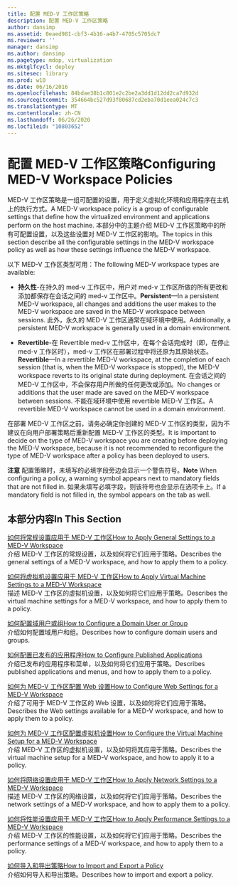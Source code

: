 ```yaml
---
title: 配置 MED-V 工作区策略
description: 配置 MED-V 工作区策略
author: dansimp
ms.assetid: 0eaed981-cbf3-4b16-a4b7-4705c5705dc7
ms.reviewer: ''
manager: dansimp
ms.author: dansimp
ms.pagetype: mdop, virtualization
ms.mktglfcycl: deploy
ms.sitesec: library
ms.prod: w10
ms.date: 06/16/2016
ms.openlocfilehash: 84bdae38b1c801e2c2be2a3dd1d12dd2ca7d932d
ms.sourcegitcommit: 354664bc527d93f80687cd2eba70d1eea024c7c3
ms.translationtype: MT
ms.contentlocale: zh-CN
ms.lasthandoff: 06/26/2020
ms.locfileid: "10803652"
---
```

# <span data-ttu-id="51ff6-103">配置 MED-V 工作区策略</span><span class="sxs-lookup"><span data-stu-id="51ff6-103">Configuring MED-V Workspace Policies</span></span>


<span data-ttu-id="51ff6-104">MED-V 工作区策略是一组可配置的设置，用于定义虚拟化环境和应用程序在主机上的执行方式。</span><span class="sxs-lookup"><span data-stu-id="51ff6-104">A MED-V workspace policy is a group of configurable settings that define how the virtualized environment and applications perform on the host machine.</span></span> <span data-ttu-id="51ff6-105">本部分中的主题介绍 MED-V 工作区策略中的所有可配置设置，以及这些设置对 MED-V 工作区的影响。</span><span class="sxs-lookup"><span data-stu-id="51ff6-105">The topics in this section describe all the configurable settings in the MED-V workspace policy as well as how these settings influence the MED-V workspace.</span></span>

<span data-ttu-id="51ff6-106">以下 MED-V 工作区类型可用：</span><span class="sxs-lookup"><span data-stu-id="51ff6-106">The following MED-V workspace types are available:</span></span>

-   <span data-ttu-id="51ff6-107">**持久性**-在持久的 med-v 工作区中，用户对 med-v 工作区所做的所有更改和添加都保存在会话之间的 med-v 工作区中。</span><span class="sxs-lookup"><span data-stu-id="51ff6-107">**Persistent**—In a persistent MED-V workspace, all changes and additions the user makes to the MED-V workspace are saved in the MED-V workspace between sessions.</span></span> <span data-ttu-id="51ff6-108">此外，永久的 MED-V 工作区通常在域环境中使用。</span><span class="sxs-lookup"><span data-stu-id="51ff6-108">Additionally, a persistent MED-V workspace is generally used in a domain environment.</span></span>

-   <span data-ttu-id="51ff6-109">**Revertible**-在 Revertible med-v 工作区中，在每个会话完成时（即，在停止 med-v 工作区时），med-v 工作区在部署过程中将还原为其原始状态。</span><span class="sxs-lookup"><span data-stu-id="51ff6-109">**Revertible**—In a revertible MED-V workspace, at the completion of each session (that is, when the MED-V workspace is stopped), the MED-V workspace reverts to its original state during deployment.</span></span> <span data-ttu-id="51ff6-110">在会话之间的 MED-V 工作区中，不会保存用户所做的任何更改或添加。</span><span class="sxs-lookup"><span data-stu-id="51ff6-110">No changes or additions that the user made are saved on the MED-V workspace between sessions.</span></span> <span data-ttu-id="51ff6-111">不能在域环境中使用 revertible MED-V 工作区。</span><span class="sxs-lookup"><span data-stu-id="51ff6-111">A revertible MED-V workspace cannot be used in a domain environment.</span></span>

<span data-ttu-id="51ff6-112">在部署 MED-V 工作区之前，请务必确定你创建的 MED-V 工作区的类型，因为不建议在向用户部署策略后重新配置 MED-V 工作区的类型。</span><span class="sxs-lookup"><span data-stu-id="51ff6-112">It is important to decide on the type of MED-V workspace you are creating before deploying the MED-V workspace, because it is not recommended to reconfigure the type of MED-V workspace after a policy has been deployed to users.</span></span>

<span data-ttu-id="51ff6-113">**注意** 配置策略时，未填写的必填字段旁边会显示一个警告符号。</span><span class="sxs-lookup"><span data-stu-id="51ff6-113">**Note** When configuring a policy, a warning symbol appears next to mandatory fields that are not filled in.</span></span> <span data-ttu-id="51ff6-114">如果未填写必填字段，则该符号也会显示在选项卡上。</span><span class="sxs-lookup"><span data-stu-id="51ff6-114">If a mandatory field is not filled in, the symbol appears on the tab as well.</span></span>

 

## <span data-ttu-id="51ff6-115">本部分内容</span><span class="sxs-lookup"><span data-stu-id="51ff6-115">In This Section</span></span>


<a href="" id="how-to-apply-general-settings-to-a-med-v-workspace"></a>[<span data-ttu-id="51ff6-116">如何将常规设置应用于 MED-V 工作区</span><span class="sxs-lookup"><span data-stu-id="51ff6-116">How to Apply General Settings to a MED-V Workspace</span></span>](how-to-apply-general-settings-to-a-med-v-workspace.md)  
<span data-ttu-id="51ff6-117">介绍 MED-V 工作区的常规设置，以及如何将它们应用于策略。</span><span class="sxs-lookup"><span data-stu-id="51ff6-117">Describes the general settings of a MED-V workspace, and how to apply them to a policy.</span></span>

<a href="" id="how-to-apply-virtual-machine-settings-to-a-med-v-workspace"></a>[<span data-ttu-id="51ff6-118">如何将虚拟机设置应用于 MED-V 工作区</span><span class="sxs-lookup"><span data-stu-id="51ff6-118">How to Apply Virtual Machine Settings to a MED-V Workspace</span></span>](how-to-apply-virtual-machine-settings-to-a-med-v-workspace.md)  
<span data-ttu-id="51ff6-119">描述 MED-V 工作区的虚拟机设置，以及如何将它们应用于策略。</span><span class="sxs-lookup"><span data-stu-id="51ff6-119">Describes the virtual machine settings for a MED-V workspace, and how to apply them to a policy.</span></span>

<a href="" id="how-to-configure-a-domain-user-or-group"></a>[<span data-ttu-id="51ff6-120">如何配置域用户或组</span><span class="sxs-lookup"><span data-stu-id="51ff6-120">How to Configure a Domain User or Group</span></span>](how-to-configure-a-domain-user-or-groupmedvv2.md)  
<span data-ttu-id="51ff6-121">介绍如何配置域用户和组。</span><span class="sxs-lookup"><span data-stu-id="51ff6-121">Describes how to configure domain users and groups.</span></span>

<a href="" id="how-to-configure-published-applications"></a>[<span data-ttu-id="51ff6-122">如何配置已发布的应用程序</span><span class="sxs-lookup"><span data-stu-id="51ff6-122">How to Configure Published Applications</span></span>](how-to-configure-published-applicationsmedvv2.md)  
<span data-ttu-id="51ff6-123">介绍已发布的应用程序和菜单，以及如何将它们应用于策略。</span><span class="sxs-lookup"><span data-stu-id="51ff6-123">Describes published applications and menus, and how to apply them to a policy.</span></span>

<a href="" id="how-to-configure-web-settings-for-a-med-v-workspace"></a>[<span data-ttu-id="51ff6-124">如何为 MED-V 工作区配置 Web 设置</span><span class="sxs-lookup"><span data-stu-id="51ff6-124">How to Configure Web Settings for a MED-V Workspace</span></span>](how-to-configure-web-settings-for-a-med-v-workspace.md)  
<span data-ttu-id="51ff6-125">介绍了可用于 MED-V 工作区的 Web 设置，以及如何将它们应用于策略。</span><span class="sxs-lookup"><span data-stu-id="51ff6-125">Describes the Web settings available for a MED-V workspace, and how to apply them to a policy.</span></span>

<a href="" id="how-to-configure-the-virtual-machine-setup-for-a-med-v-workspace"></a>[<span data-ttu-id="51ff6-126">如何为 MED-V 工作区配置虚拟机设置</span><span class="sxs-lookup"><span data-stu-id="51ff6-126">How to Configure the Virtual Machine Setup for a MED-V Workspace</span></span>](how-to-configure-the-virtual-machine-setup-for-a-med-v-workspace.md)  
<span data-ttu-id="51ff6-127">介绍 MED-V 工作区的虚拟机设置，以及如何将其应用于策略。</span><span class="sxs-lookup"><span data-stu-id="51ff6-127">Describes the virtual machine setup for a MED-V workspace, and how to apply it to a policy.</span></span>

<a href="" id="how-to-apply-network-settings-to-a-med-v-workspace"></a>[<span data-ttu-id="51ff6-128">如何将网络设置应用于 MED-V 工作区</span><span class="sxs-lookup"><span data-stu-id="51ff6-128">How to Apply Network Settings to a MED-V Workspace</span></span>](how-to-apply-network-settings-to-a-med-v-workspace.md)  
<span data-ttu-id="51ff6-129">描述 MED-V 工作区的网络设置，以及如何将它们应用于策略。</span><span class="sxs-lookup"><span data-stu-id="51ff6-129">Describes the network settings of a MED-V workspace, and how to apply them to a policy.</span></span>

<a href="" id="how-to-apply-performance-settings-to-a-med-v-workspace"></a>[<span data-ttu-id="51ff6-130">如何将性能设置应用于 MED-V 工作区</span><span class="sxs-lookup"><span data-stu-id="51ff6-130">How to Apply Performance Settings to a MED-V Workspace</span></span>](how-to-apply-performance-settings-to-a-med-v-workspace.md)  
<span data-ttu-id="51ff6-131">介绍 MED-V 工作区的性能设置，以及如何将它们应用于策略。</span><span class="sxs-lookup"><span data-stu-id="51ff6-131">Describes the performance settings of a MED-V workspace, and how to apply them to a policy.</span></span>

<a href="" id="how-to-import-and-export-a-policy"></a>[<span data-ttu-id="51ff6-132">如何导入和导出策略</span><span class="sxs-lookup"><span data-stu-id="51ff6-132">How to Import and Export a Policy</span></span>](how-to-import-and-export-a-policy.md)  
<span data-ttu-id="51ff6-133">介绍如何导入和导出策略。</span><span class="sxs-lookup"><span data-stu-id="51ff6-133">Describes how to import and export a policy.</span></span>

 

 





